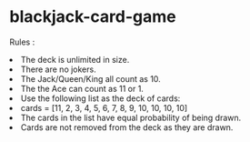 # blackjack-card-game

Rules : 
<li>The deck is unlimited in size. 
<li>There are no jokers. 
<li>The Jack/Queen/King all count as 10.
<li>The the Ace can count as 11 or 1.
<li>Use the following list as the deck of cards:
<li>cards = [11, 2, 3, 4, 5, 6, 7, 8, 9, 10, 10, 10, 10]
<li>The cards in the list have equal probability of being drawn.
<li>Cards are not removed from the deck as they are drawn.

